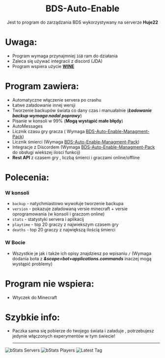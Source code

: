 <div align="center">

# BDS-Auto-Enable

Jest to program do zarządzania BDS wykorzystywany na serverze **Huje22**

</div>

# **Uwaga**:

* Program wymaga przynajmniej `1GB` ram do działania
* Zaleca się używać integracii z discord (JDA)
* Program wspiera użycie [**WINE**](https://github.com/wine-mirror/wine)

# Program zawiera: <br/>

* Automatyczne włączenie servera po crashu
* Łatwe załadowanie innej wersji
* Tworzenie backupów świata co dany czas i manuałalnie (___Ładowanie backup wymaga nadal poprawy___)
* Pisanie w konsoli w 99% (**Mogą wystąpić małe błędy**)
* AutoMessages
* Licznik czasu gry gracza (
  Wymaga [BDS-Auto-Enable-Managment-Pack](https://github.com/Huje22/BDS-Auto-Enable-Managment-Pack))
* Licznik śmierci (Wymaga [BDS-Auto-Enable-Managment-Pack](https://github.com/Huje22/BDS-Auto-Enable-Managment-Pack))
* Integracje z Discordem
  (Wymaga [BDS-Auto-Enable-Managment-Pack](https://github.com/Huje22/BDS-Auto-Enable-Managment-Pack) do obsługi wiekszej
  ilosci funkcij)
* **Rest API** z czasem gry , liczbą śmierci i graczami online/offline

# Polecenia: <br/>

### W konsoli

* `backup` - natychmiastowo wywołuje tworzenie backupa
* `version` - pokazuje załadowaną versie minecraft + versie oprogramowania (w konsoli i graczom online)
* `stats` - statystyki servera i aplikacij
* `playtime` - top 20 graczy z najwiekszym czasem gry
* `deaths` - top 20 graczy z największą ilością śmierci

### W Bocie

* Wszystkie je jak i także ich opisy znajdziesz po wpisaniu `/` (Wymaga dodania bota z
  ___&scope=bot+applications.commands___ inaczej mogą wystąpić problemy)

# Program nie wspiera: <br/>

* Wtyczek do Minecraft

# **Szybkie info**:

* Paczka sama się pobierze do twojego świata i załaduje , potrzebujesz jedynie włączonych experymentów w tym świecie!

  ----

![bStats Servers](https://img.shields.io/bstats/servers/19727?style=for-the-badge)
![bStats Players](https://img.shields.io/bstats/players/19727?style=for-the-badge)
![Latest Tag](https://img.shields.io/github/v/tag/Huje22/Bds-Auto-Enable?label=LATEST%20TAG&style=for-the-badge) <br>
